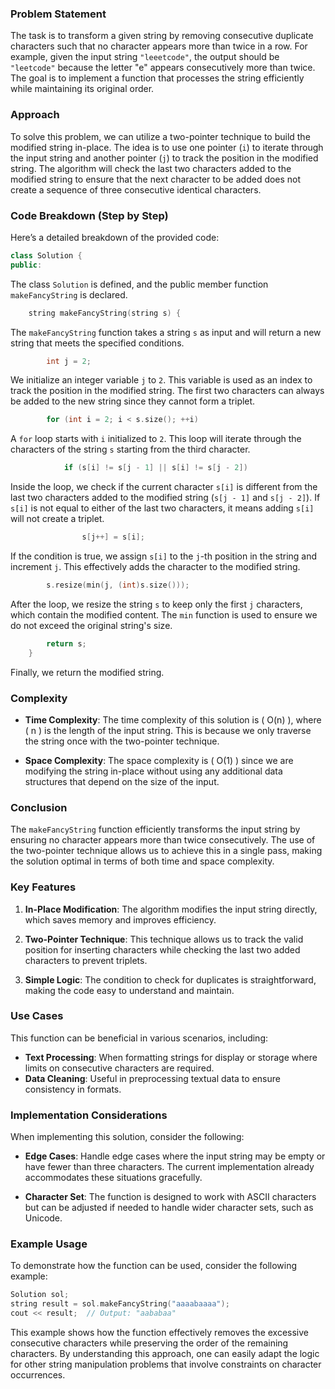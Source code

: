 ### Problem Statement

The task is to transform a given string by removing consecutive duplicate characters such that no character appears more than twice in a row. For example, given the input string `"leeetcode"`, the output should be `"leetcode"` because the letter "e" appears consecutively more than twice. The goal is to implement a function that processes the string efficiently while maintaining its original order.

### Approach

To solve this problem, we can utilize a two-pointer technique to build the modified string in-place. The idea is to use one pointer (`i`) to iterate through the input string and another pointer (`j`) to track the position in the modified string. The algorithm will check the last two characters added to the modified string to ensure that the next character to be added does not create a sequence of three consecutive identical characters.

### Code Breakdown (Step by Step)

Here’s a detailed breakdown of the provided code:

```cpp
class Solution {
public:
```
The class `Solution` is defined, and the public member function `makeFancyString` is declared.

```cpp
    string makeFancyString(string s) {
```
The `makeFancyString` function takes a string `s` as input and will return a new string that meets the specified conditions.

```cpp
        int j = 2;
```
We initialize an integer variable `j` to `2`. This variable is used as an index to track the position in the modified string. The first two characters can always be added to the new string since they cannot form a triplet.

```cpp
        for (int i = 2; i < s.size(); ++i)
```
A `for` loop starts with `i` initialized to `2`. This loop will iterate through the characters of the string `s` starting from the third character.

```cpp
            if (s[i] != s[j - 1] || s[i] != s[j - 2])
```
Inside the loop, we check if the current character `s[i]` is different from the last two characters added to the modified string (`s[j - 1]` and `s[j - 2]`). If `s[i]` is not equal to either of the last two characters, it means adding `s[i]` will not create a triplet.

```cpp
                s[j++] = s[i];
```
If the condition is true, we assign `s[i]` to the `j`-th position in the string and increment `j`. This effectively adds the character to the modified string.

```cpp
        s.resize(min(j, (int)s.size()));
```
After the loop, we resize the string `s` to keep only the first `j` characters, which contain the modified content. The `min` function is used to ensure we do not exceed the original string's size.

```cpp
        return s;
    }
```
Finally, we return the modified string.

### Complexity

- **Time Complexity**: The time complexity of this solution is \( O(n) \), where \( n \) is the length of the input string. This is because we only traverse the string once with the two-pointer technique.

- **Space Complexity**: The space complexity is \( O(1) \) since we are modifying the string in-place without using any additional data structures that depend on the size of the input.

### Conclusion

The `makeFancyString` function efficiently transforms the input string by ensuring no character appears more than twice consecutively. The use of the two-pointer technique allows us to achieve this in a single pass, making the solution optimal in terms of both time and space complexity.

### Key Features

1. **In-Place Modification**: The algorithm modifies the input string directly, which saves memory and improves efficiency.
  
2. **Two-Pointer Technique**: This technique allows us to track the valid position for inserting characters while checking the last two added characters to prevent triplets.

3. **Simple Logic**: The condition to check for duplicates is straightforward, making the code easy to understand and maintain.

### Use Cases

This function can be beneficial in various scenarios, including:
- **Text Processing**: When formatting strings for display or storage where limits on consecutive characters are required.
- **Data Cleaning**: Useful in preprocessing textual data to ensure consistency in formats.

### Implementation Considerations

When implementing this solution, consider the following:

- **Edge Cases**: Handle edge cases where the input string may be empty or have fewer than three characters. The current implementation already accommodates these situations gracefully.

- **Character Set**: The function is designed to work with ASCII characters but can be adjusted if needed to handle wider character sets, such as Unicode.

### Example Usage

To demonstrate how the function can be used, consider the following example:

```cpp
Solution sol;
string result = sol.makeFancyString("aaaabaaaa");
cout << result;  // Output: "aababaa"
```

This example shows how the function effectively removes the excessive consecutive characters while preserving the order of the remaining characters. By understanding this approach, one can easily adapt the logic for other string manipulation problems that involve constraints on character occurrences.
